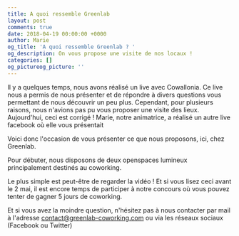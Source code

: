 ```yaml
---
title: A quoi ressemble Greenlab
layout: post
comments: true
date: 2018-04-19 00:00:00 +0000
author: Marie
og_title: 'A quoi ressemble Greenlab ? '
og_description: On vous propose une visite de nos locaux !
categories: []
og_pictureog_picture: ''
---
```

Il y a quelques temps, nous avons réalisé un live avec Cowallonia. Ce live nous a permis de nous présenter et de répondre à divers questions vous permettant de nous découvrir un peu plus. Cependant, pour plusieurs raisons, nous n'avions pas pu vous proposer une visite des lieux. Aujourd'hui, ceci est corrigé ! Marie, notre animatrice, a réalisé un autre live facebook où elle vous présentait 

Voici donc l'occasion de vous présenter ce que nous proposons, ici, chez Greenlab. 

Pour débuter, nous disposons de deux openspaces lumineux principalement destinés au coworking. 

Le plus simple est peut-être de regarder la vidéo ! Et si vous lisez ceci avant le 2 mai, il est encore temps de participer à notre concours où vous pouvez tenter de gagner 5 jours de coworking. 

Et si vous avez la moindre question, n'hésitez pas à nous contacter par mail à l'adresse contact@greenlab-coworking.com ou via les réseaux sociaux (Facebook ou Twitter)